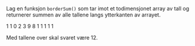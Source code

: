 Lag en funksjon `borderSum()` som tar imot et todimensjonet array av tall og returnerer summen av alle tallene langs ytterkanten av arrayet.

1 1 0 2
3 9 8 1
1 1 1 1

Med tallene over skal svaret være 12.
